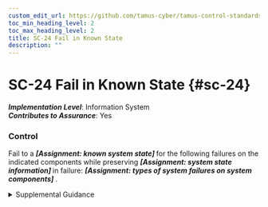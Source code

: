 ```yaml
---
custom_edit_url: https://github.com/tamus-cyber/tamus-control-standards/tree/main/content/tamus.edu/TAMUS_profile.xml
toc_min_heading_level: 2
toc_max_heading_level: 2
title: SC-24 Fail in Known State
description: ""
---
```


# SC-24 Fail in Known State {#sc-24}

_**Implementation Level**_: Information System\
_**Contributes to Assurance**_: Yes

### Control

Fail to a <strong> <em>[Assignment: known system state]</em> </strong> for the following failures on the indicated components while preserving <strong> <em>[Assignment: system state information]</em> </strong> in failure: <strong> <em>[Assignment: types of system failures on system components]</em> </strong>.

<details>
  <summary>Supplemental Guidance</summary>

Failure in a known state addresses security concerns in accordance with the mission and business needs of organizations. Failure in a known state prevents the loss of confidentiality, integrity, or availability of information in the event of failures of organizational systems or system components. Failure in a known safe state helps to prevent systems from failing to a state that may cause injury to individuals or destruction to property. Preserving system state information facilitates system restart and return to the operational mode with less disruption of mission and business processes.

</details>

